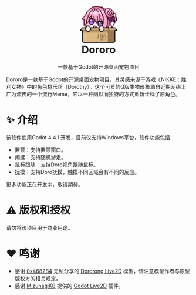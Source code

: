 <div align="center">
<img src="./icon.png" width="100" height="100" alt="Dororo" style="margin-bottom: -40px;"/>
<h1>Dororo</h1>
<p>一款基于Godot的开源桌面宠物项目</p>
</div>

Dororo是一款基于Godot的开源桌面宠物项目，其灵感来源于游戏《NIKKE：胜利女神》中的角色桃乐丝（Dorothy）。这个可爱的Q版生物形象源自近期网络上广为流传的一个流行Meme，它以一种幽默而独特的方式重新诠释了原角色。

# ✨ 介绍

该软件使用Godot 4.4.1 开发，目前仅支持Windows平台，软件功能包括：
- 置顶：支持置顶窗口。
- 闲逛：支持随机游走。
- 鼠标跟随：支持Doro视角跟随鼠标。
- 抚摸：支持Doro抚摸，触摸不同区域会有不同的反应。

更多功能正在开发中，敬请期待。

# ⚠️ 版权和授权
请勿将该项目用于商业用途。

# ❤️ 鸣谢
- 感谢 [0x4682B4](https://afdian.com/a/0x4682B4) 无私分享的 [Dororong Live2D](https://afdian.com/p/181458b4353211efa9f352540025c377) 模型，请注意模型作者与原型版权方的相关规定。
- 感谢 [MizunagiKB](https://github.com/MizunagiKB) 提供的 [Godot Live2D](https://github.com/MizunagiKB/gd_cubism/) 插件。